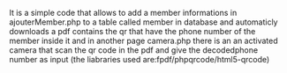 It is a simple code that allows to add a member informations in ajouterMember.php to a table called member in database and
automaticly downloads a pdf contains the qr that have the phone number of the member inside it and in 
another page camera.php there is an an activated camera that scan the qr code in the pdf
and give the decodedphone number as input (the liabraries used are:fpdf/phpqrcode/html5-qrcode)
